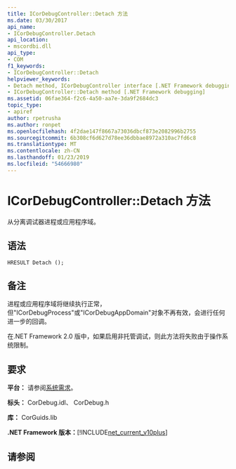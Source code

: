 ```yaml
---
title: ICorDebugController::Detach 方法
ms.date: 03/30/2017
api_name:
- ICorDebugController.Detach
api_location:
- mscordbi.dll
api_type:
- COM
f1_keywords:
- ICorDebugController::Detach
helpviewer_keywords:
- Detach method, ICorDebugController interface [.NET Framework debugging]
- ICorDebugController::Detach method [.NET Framework debugging]
ms.assetid: 06fae364-f2c6-4a50-aa7e-3da9f2684dc3
topic_type:
- apiref
author: rpetrusha
ms.author: ronpet
ms.openlocfilehash: 4f2dae147f8667a73036dbcf873e2082996b2755
ms.sourcegitcommit: 6b308cf6d627d78ee36dbbae8972a310ac7fd6c8
ms.translationtype: MT
ms.contentlocale: zh-CN
ms.lasthandoff: 01/23/2019
ms.locfileid: "54666980"
---
```

# <a name="icordebugcontrollerdetach-method"></a>ICorDebugController::Detach 方法
从分离调试器进程或应用程序域。  
  
## <a name="syntax"></a>语法  
  
```  
HRESULT Detach ();  
```  
  
## <a name="remarks"></a>备注  
 进程或应用程序域将继续执行正常，但"ICorDebugProcess"或"ICorDebugAppDomain"对象不再有效，会进行任何进一步的回调。  
  
 在.NET Framework 2.0 版中，如果启用非托管调试，则此方法将失败由于操作系统限制。  
  
## <a name="requirements"></a>要求  
 **平台：** 请参阅[系统需求](../../../../docs/framework/get-started/system-requirements.md)。  
  
 **标头：** CorDebug.idl、 CorDebug.h  
  
 **库：** CorGuids.lib  
  
 **.NET Framework 版本：**[!INCLUDE[net_current_v10plus](../../../../includes/net-current-v10plus-md.md)]  
  
## <a name="see-also"></a>请参阅

